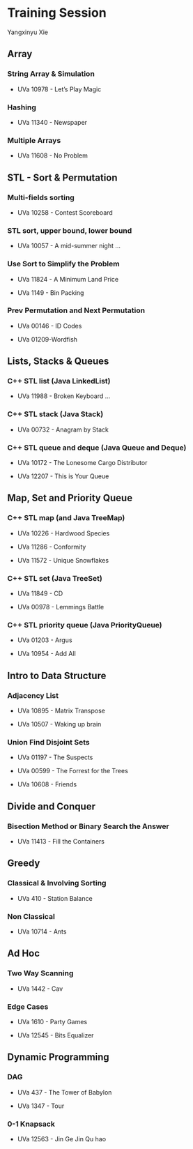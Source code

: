# Training Session

Yangxinyu Xie

Array
-----------------------------------------------------------------------------------------
### String Array & Simulation

  - UVa 10978 - Let’s Play Magic

### Hashing

  - UVa 11340 - Newspaper

### Multiple Arrays

  - UVa 11608 - No Problem


STL - Sort & Permutation
-----------------------------------------------------------------------------------------
### Multi-fields sorting

  - UVa 10258 - Contest Scoreboard

### STL sort, upper bound, lower bound

  - UVa 10057 - A mid-summer night ...

### Use Sort to Simplify the Problem

  - UVa 11824 - A Minimum Land Price
  
  - UVa 1149 - Bin Packing

### Prev Permutation and Next Permutation

  - UVa 00146 - ID Codes

  - UVa 01209-Wordfish


Lists, Stacks & Queues
-----------------------------------------------------------------------------------------
### C++ STL list (Java LinkedList)

  - UVa 11988 - Broken Keyboard ...

### C++ STL stack (Java Stack)

  - UVa 00732 - Anagram by Stack

### C++ STL queue and deque (Java Queue and Deque)

  - UVa 10172 - The Lonesome Cargo Distributor

  - UVa 12207 - This is Your Queue


Map, Set and Priority Queue
-----------------------------------------------------------------------------------------
### C++ STL map (and Java TreeMap)

  - UVa 10226 - Hardwood Species

  - UVa 11286 - Conformity

  - UVa 11572 - Unique Snowflakes

### C++ STL set (Java TreeSet)

  - UVa 11849 - CD

  - UVa 00978 - Lemmings Battle

### C++ STL priority queue (Java PriorityQueue) 

  - UVa 01203 - Argus

  - UVa 10954 - Add All


Intro to Data Structure
-----------------------------------------------------------------------------------------
### Adjacency List

  - UVa 10895 - Matrix Transpose

  - UVa 10507 - Waking up brain

### Union Find Disjoint Sets 

  - UVa 01197 - The Suspects

  - UVa 00599 - The Forrest for the Trees

  - UVa 10608 - Friends

Divide and Conquer
-----------------------------------------------------------------------------------------
### Bisection Method or Binary Search the Answer

  - UVa 11413 - Fill the Containers


Greedy
-----------------------------------------------------------------------------------------
### Classical & Involving Sorting

  - UVa 410 - Station Balance

### Non Classical

  - UVa 10714 - Ants

Ad Hoc
-----------------------------------------------------------------------------------------
### Two Way Scanning

  - UVa 1442 - Cav
  
### Edge Cases
  
  - UVa 1610 - Party Games
  
  - UVa 12545 - Bits Equalizer

Dynamic Programming
-----------------------------------------------------------------------------------------
### DAG
  - UVa 437 - The Tower of Babylon
  
  - UVa 1347 - Tour

### 0-1 Knapsack
- UVa 12563 - Jin Ge Jin Qu hao
